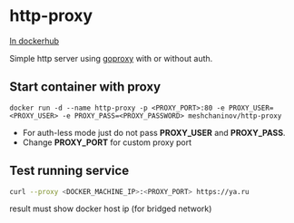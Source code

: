 # http-proxy

[In dockerhub](https://hub.docker.com/repository/docker/meshchaninov/http-proxy/)

Simple http server using [goproxy](https://github.com/elazarl/goproxy) with or without auth.

## Start container with proxy
```shell
docker run -d --name http-proxy -p <PROXY_PORT>:80 -e PROXY_USER=<PROXY_USER> -e PROXY_PASS=<PROXY_PASSWORD> meshchaninov/http-proxy
```

- For auth-less mode just do not pass **PROXY_USER** and **PROXY_PASS**.  
- Change **PROXY_PORT** for custom proxy port

## Test running service
```bash
curl --proxy <DOCKER_MACHINE_IP>:<PROXY_PORT> https://ya.ru 
```
result must show docker host ip (for bridged network)
